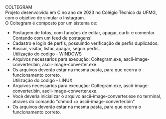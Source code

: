COLTEGRAM  
Projeto desenvolvido em C no ano de 2023 no Colégio Técnico da UFMG, com o objetivo de simular o Instagram.  
O Coltegram é composto por um sistema de:  
- Postagem de fotos, com funções de editar, apagar, curtir e comentar. Contando com um feed de postagens!  
- Cadastro e login de perfis, possuindo verificação de perfis duplicados.  
- Buscar, visitar, listar, apagar, seguir perfis.    
                   Utilização do codigo - WINDOWS    
- Arquivos necessarios para execução: Coltegram.exe, ascii-image-converter.bin, ascii-image-converter.exe.    
- Os arquivos deverão estar na mesma pasta, para que ocorra o funcionamento correto.      
                   Utilização do codigo - LINUX   
- Arquivos necessarios para execução: Coltegram.exe, ascii-image-converter.bin, ascii-image-converter.exe.    
- Você deveria inicializar o arquivo ascii-image-converter.exe no terminal, atraves do comando "chmod +x ascii-image-converter.bin"   
- Os arquivos deverão estar na mesma pasta, para que ocorra o funcionamento correto.  
